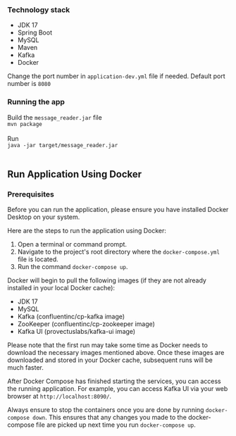### Technology stack

* JDK 17
* Spring Boot
* MySQL
* Maven
* Kafka
* Docker

Change the port number in `application-dev.yml` file if needed. Default port number is `8080`

### Running the app

Build the `message_reader.jar` file<br>
`mvn package`<br><br>
Run <br>
`java -jar target/message_reader.jar`<br><br>

## Run Application Using Docker

### Prerequisites

Before you can run the application, please ensure you have installed Docker Desktop on your system.

Here are the steps to run the application using Docker:

1. Open a terminal or command prompt.
2. Navigate to the project's root directory where the `docker-compose.yml` file is located.
3. Run the command `docker-compose up`.

Docker will begin to pull the following images (if they are not already installed in your local Docker cache):

- JDK 17
- MySQL
- Kafka (confluentinc/cp-kafka image)
- ZooKeeper (confluentinc/cp-zookeeper image)
- Kafka UI (provectuslabs/kafka-ui image)

Please note that the first run may take some time as Docker needs to download the necessary images mentioned above. Once
these images are downloaded and stored in your Docker cache, subsequent runs will be much faster.

After Docker Compose has finished starting the services, you can access the running application. For example, you can
access Kafka UI via your web browser at `http://localhost:8090/`.

Always ensure to stop the containers once you are done by running `docker-compose down`. This ensures that any changes
you made to the docker-compose file are picked up next time you run `docker-compose up`.
